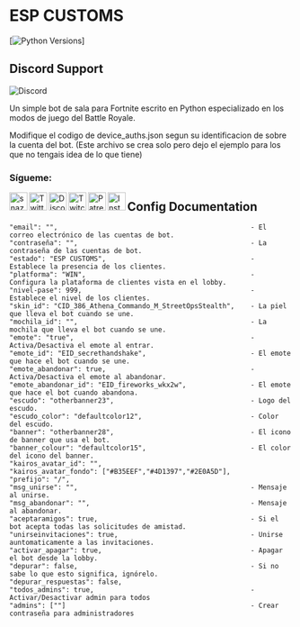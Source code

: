 # ESP CUSTOMS

[![Python Versions](https://img.shields.io/badge/python-3.6-blue)]

## Discord Support
![Discord](https://discordapp.com/api/guilds/597084607447564319/widget.png?style=banner2)

Un simple bot de sala para Fortnite escrito en Python especializado en los modos de juego del Battle Royale.

Modifique el codigo de device_auths.json segun su identificacion de sobre la cuenta del bot. (Este archivo se crea solo pero dejo el ejemplo para los que no tengais idea de lo que tiene)

[website]: https://esp-customs.herokuapp.com
[twitter]: https://twitter.com/SrgobiY
[discord]: https://discord.gg/cqrN3Eg
[twitch]: https://www.twitch.tv/srgobiy
[patreon]: https://www.patreon.com/espcustoms
[instagram]: https://www.instagram.com/srgobi_oficial/

### Sígueme:

[<img align="left" alt="snazzah.com" width="32px" src="https://api.iconify.design/bi:globe.svg?color=%2300fef4&height=32" />][website]
[<img align="left" alt="Twitter" width="32px" src="https://api.iconify.design/mdi:twitter.svg?color=%2300fef4&height=32" />][twitter]
[<img align="left" alt="Discord" width="32px" src="https://api.iconify.design/mdi:discord.svg?color=%2300fef4&height=32" />][discord]
[<img align="left" alt="Twitch" width="32px" src="https://api.iconify.design/mdi:twitch.svg?color=%2300fef4&height=32" />][twitch]
[<img align="left" alt="Patreon" width="32px" src="https://api.iconify.design/mdi:patreon.svg?color=%2300fef4&height=32" />][patreon]
[<img align="left" alt="Instagram" width="32px" src="https://api.iconify.design/mdi:instagram.svg?color=%2300fef4&height=32" />][instagram]

## Config Documentation
```
"email": "",                                                - El correo electrónico de las cuentas de bot.
"contraseña": "",                                           - La contraseña de las cuentas de bot.
"estado": "ESP CUSTOMS",                                    - Establece la presencia de los clientes.
"platforma": "WIN",                                         - Configura la plataforma de clientes vista en el lobby.
"nivel-pase": 999,                                          - Establece el nivel de los clientes.
"skin_id": "CID_386_Athena_Commando_M_StreetOpsStealth",    - La piel que lleva el bot cuando se une.
"mochila_id": "",                                           - La mochila que lleva el bot cuando se une.
"emote": "true",                                            - Activa/Desactiva el emote al entrar.
"emote_id": "EID_secrethandshake",                          - El emote que hace el bot cuando se une.
"emote_abandonar": true,                                    - Activa/Desactiva el emote al abandonar.
"emote_abandonar_id": "EID_fireworks_wkx2w",                - El emote que hace el bot cuando abandona.
"escudo": "otherbanner23",                                  - Logo del escudo.
"escudo_color": "defaultcolor12",                           - Color del escudo.
"banner": "otherbanner28",                                  - El icono de banner que usa el bot.
"banner_colour": "defaultcolor15",                          - El color del icono del banner.
"kairos_avatar_id": "",
"kairos_avatar_fondo": ["#B35EEF","#4D1397","#2E0A5D"],
"prefijo": "/",
"msg_unirse": "",                                           - Mensaje al unirse.
"msg_abandonar": "",                                        - Mensaje al abandonar.
"aceptaramigos": true,                                      - Si el bot acepta todas las solicitudes de amistad.
"unirseinvitaciones": true,                                 - Unirse auntomaticamente a las invitaciones.
"activar_apagar": true,                                     - Apagar el bot desde la lobby.
"depurar": false,                                           - Si no sabe lo que esto significa, ignórelo.
"depurar_respuestas": false,
"todos_admins": true,                                       - Activar/Desactivar admin para todos
"admins": [""]                                              - Crear contraseña para administradores
```
